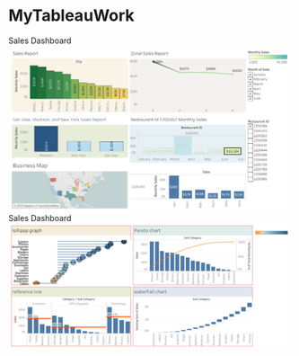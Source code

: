 # MyTableauWork
Sales Dashboard
![alt text](https://github.com/NabanitaBorua/MyTableauWork/blob/main/Dashboard%201.png)
Sales Dashboard
![alt text](https://github.com/NabanitaBorua/MyTableauWork/blob/main/Dashboard%202.png)
